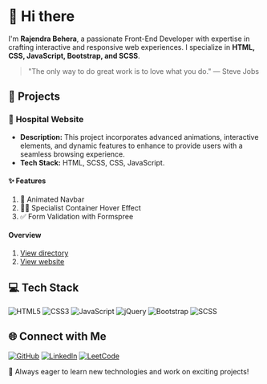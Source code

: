 # 👋 Hi there

I'm **Rajendra Behera**, a passionate Front-End Developer with expertise in crafting interactive and responsive web experiences. I specialize in **HTML, CSS, JavaScript, Bootstrap, and SCSS**.

> "The only way to do great work is to love what you do." — Steve Jobs

## 🚀 Projects

### 🌟 **Hospital Website**
- **Description:** This project incorporates advanced animations, interactive elements, and dynamic features to enhance to provide users with a seamless browsing experience.
- **Tech Stack:** HTML, SCSS, CSS, JavaScript.

#### ✨ Features
1. 🎨 Animated Navbar
2. 👨‍⚕️ Specialist Container Hover Effect
3. ✅ Form Validation with Formspree
  
#### Overview
1. [View directory](https://github.com/BRajendra10/SASS/tree/main/Hospital%20website%20-%20EGATOR)
2. [View website](https://medicrest.netlify.app/)

## 💻 Tech Stack

![HTML5](https://img.shields.io/badge/html5-%23E34F26.svg?style=for-the-badge&logo=html5&logoColor=white)
![CSS3](https://img.shields.io/badge/css3-%231572B6.svg?style=for-the-badge&logo=css3&logoColor=white)
![JavaScript](https://img.shields.io/badge/javascript-%23323330.svg?style=for-the-badge&logo=javascript&logoColor=%23F7DF1E)
![jQuery](https://img.shields.io/badge/jquery-%230769AD.svg?style=for-the-badge&logo=jquery&logoColor=white)
![Bootstrap](https://img.shields.io/badge/bootstrap-%23563D7C.svg?style=for-the-badge&logo=bootstrap&logoColor=white)
![SCSS](https://img.shields.io/badge/SCSS-hotpink.svg?style=for-the-badge&logo=SASS&logoColor=white)

## 🌐 Connect with Me

[![GitHub](https://img.shields.io/badge/GitHub-%2312100E.svg?style=for-the-badge&logo=github&logoColor=white)](https://github.com/BRajendra10)
[![LinkedIn](https://img.shields.io/badge/LinkedIn-%230077B5.svg?style=for-the-badge&logo=linkedin&logoColor=white)](https://www.linkedin.com/in/behera-rajendra/)
[![LeetCode](https://img.shields.io/badge/LeetCode-%23FFA116.svg?style=for-the-badge&logo=leetcode&logoColor=white)](https://leetcode.com/u/39uDDhGyaF/)


📌 Always eager to learn new technologies and work on exciting projects!

